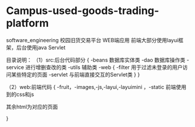 # Campus-used-goods-trading-platform
software_engineering
校园旧货交易平台
WEB端应用
前端大部分使用layui框架，后台使用java Servlet


目录说明：
（1）src:后台代码部分
{
-beans 数据库实体类
-dao 数据库操作类
-service 进行增删查改的类
-utils 辅助类
-web {
-filter 用于过滤未登录的用户访问某些特定的页面
-servlet 与前端直接交互的Servlet类
}
}


（2）web:前端代码
{
-fruit，-images,-js,-layui,-layuimini ，-static 前端使用到的css和js

其余html为对应的页面

}


     
